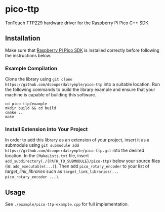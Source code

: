 # pico-ttp
TonTouch TTP229 hardware driver for the Raspberry Pi Pico C++ SDK.

## Installation
Make sure that [Raspberry Pi Pico SDK](https://github.com/raspberrypi/pico-sdk) is installed correctly before following the instructions below.

### Example Compilation
Clone the library using `git clone https://github.com/dcooperdalrymple/pico-ttp` into a suitable location. Run the following commands to build the library example and ensure that your machine is capable of building this software.

````
cd pico-ttp/example
mkdir build && cd build
cmake ..
make
````

### Install Extension into Your Project
In order to add this library as an extension of your project, insert it as a submodule using `git submodule add https://github.com/dcooperdalrymple/pico-ttp.git` into the desired location. In the `CMakeLists.txt` file, insert `add_subdirectory(./{PATH_TO_SUBMODULE}/pico-ttp)` below your source files (ie: `add_executable(...)`). Then add `pico_rotary_encoder` to your list of _target_link_libraries_ such as `target_link_libraries(... pico_rotary_encoder ...)`.

## Usage
See `./example/pico-ttp-example.cpp` for full implementation.
